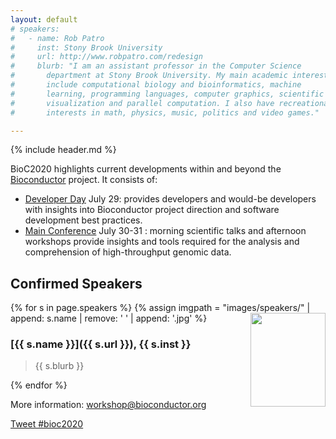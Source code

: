 ```yaml
---
layout: default
# speakers:
#   - name: Rob Patro
#     inst: Stony Brook University
#     url: http://www.robpatro.com/redesign
#     blurb: "I am an assistant professor in the Computer Science
#       department at Stony Brook University. My main academic interests
#       include computational biology and bioinformatics, machine
#       learning, programming languages, computer graphics, scientific
#       visualization and parallel computation. I also have recreational
#       interests in math, physics, music, politics and video games."

---
```


{% include header.md %}

BioC2020 highlights current developments within and beyond
the [Bioconductor](https://www.bioconductor.org) project. It consists of:
* [Developer Day](./schedule-developer-day) July 29:
  provides developers and would-be developers with insights into
  Bioconductor project direction and software development best
  practices.
* [Main Conference](./schedule-day-two) July 30-31 :
  morning scientific talks and afternoon workshops provide insights
  and tools required for the analysis and comprehension of
  high-throughput genomic data.


## Confirmed Speakers

{% for s in page.speakers %}
{% assign imgpath = "images/speakers/" | append: s.name | remove: ' ' | append: '.jpg' %}
<img src="{{ imgpath }}" style="float:right; width:120px; height:150px; object-fit: cover">
### [{{ s.name }}]({{ s.url }}), {{ s.inst }}

> {{ s.blurb }}

{% endfor %}

More information: [workshop@bioconductor.org][contact]

<a href="https://twitter.com/intent/tweet?button_hashtag=bioc2020&ref_src=twsrc%5Etfw"
    class="twitter-hashtag-button"
    data-show-count="false">Tweet #bioc2020</a>

<script async src="https://platform.twitter.com/widgets.js" charset="utf-8"></script>

[contact]: mailto:workshop@bioconductor.org?subject=BioC2020%20question
[survey]: https://forms.gle/eRWv3tdXLvxYT2CYA
